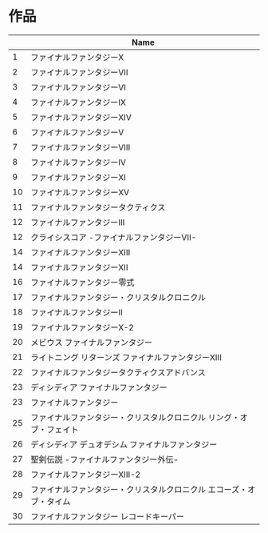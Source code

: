 # 作品

||Name|
|-|-|
|1|ファイナルファンタジーX|
|2|ファイナルファンタジーVII|
|3|ファイナルファンタジーVI|
|4|ファイナルファンタジーIX|
|5|ファイナルファンタジーXIV|
|6|ファイナルファンタジーV|
|7|ファイナルファンタジーVIII|
|8|ファイナルファンタジーIV|
|9|ファイナルファンタジーXI|
|10|ファイナルファンタジーXV|
|11|ファイナルファンタジータクティクス|
|12|ファイナルファンタジーIII|
|12|クライシスコア -ファイナルファンタジーVII-|
|14|ファイナルファンタジーXIII|
|14|ファイナルファンタジーXII|
|16|ファイナルファンタジー零式|
|17|ファイナルファンタジー・クリスタルクロニクル|
|18|ファイナルファンタジーII|
|19|ファイナルファンタジーX-2|
|20|メビウス ファイナルファンタジー|
|21|ライトニング リターンズ ファイナルファンタジーXIII|
|22|ファイナルファンタジータクティクスアドバンス|
|23|ディシディア ファイナルファンタジー|
|23|ファイナルファンタジー|
|25|ファイナルファンタジー・クリスタルクロニクル リング・オブ・フェイト|
|26|ディシディア デュオデシム ファイナルファンタジー|
|27|聖剣伝説 -ファイナルファンタジー外伝-|
|28|ファイナルファンタジーXIII-2|
|29|ファイナルファンタジー・クリスタルクロニクル エコーズ・オブ・タイム|
|30|ファイナルファンタジー レコードキーパー|

